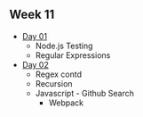 ## Week 11

- [Day 01](wk11_day01.md)
  - Node.js Testing
  - Regular Expressions
- [Day 02](wk11_day02.md)
  - Regex contd
  - Recursion
  - Javascript - Github Search
    - Webpack
